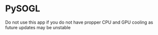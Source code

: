 # PySOGL
Do not use this app if you do not have propper CPU and GPU cooling as future updates may be unstable
